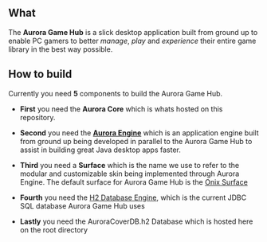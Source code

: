 **What**
------------

The **Aurora Game Hub** is a slick desktop application
built from ground up to enable PC gamers to better *manage*, *play* and *experience* their entire game library in the best way possible.



**How to build**
------------

Currently you need **5** components to build the Aurora Game Hub.

- **First** you need the **Aurora Core** which is whats hosted on this repository.

- **Second** you need the **[Aurora Engine](https://github.com/sguergachi/AuroraEngine)** which is an application engine built from ground up being developed in parallel to the Aurora Game Hub to assist in building great Java desktop apps faster.

- **Third** you need a **Surface** which is the name we use to refer to the modular and customizable skin being implemented through Aurora Engine. The default surface for Aurora Game Hub is the [Onix Surface](https://github.com/sguergachi/OnixSurface "Onix Surface")

- **Fourth** you need the [H2 Database Engine](http://h2database.com "H2 Database Engine"), which is the current JDBC SQL database Aurora Game Hub uses

- **Lastly** you need the AuroraCoverDB.h2 Database which is hosted here on the root directory
